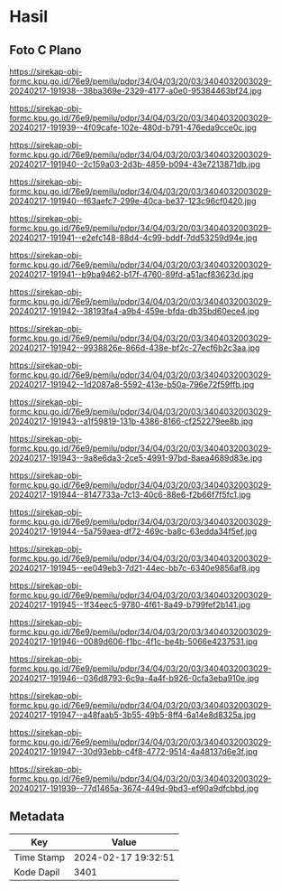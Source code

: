# Hasil

## Foto C Plano

https://sirekap-obj-formc.kpu.go.id/76e9/pemilu/pdpr/34/04/03/20/03/3404032003029-20240217-191938--38ba369e-2329-4177-a0e0-95384463bf24.jpg

https://sirekap-obj-formc.kpu.go.id/76e9/pemilu/pdpr/34/04/03/20/03/3404032003029-20240217-191939--4f09cafe-102e-480d-b791-476eda9cce0c.jpg

https://sirekap-obj-formc.kpu.go.id/76e9/pemilu/pdpr/34/04/03/20/03/3404032003029-20240217-191940--2c159a03-2d3b-4859-b094-43e7213871db.jpg

https://sirekap-obj-formc.kpu.go.id/76e9/pemilu/pdpr/34/04/03/20/03/3404032003029-20240217-191940--f63aefc7-299e-40ca-be37-123c96cf0420.jpg

https://sirekap-obj-formc.kpu.go.id/76e9/pemilu/pdpr/34/04/03/20/03/3404032003029-20240217-191941--e2efc148-88d4-4c99-bddf-7dd53259d94e.jpg

https://sirekap-obj-formc.kpu.go.id/76e9/pemilu/pdpr/34/04/03/20/03/3404032003029-20240217-191941--b9ba9462-b17f-4760-89fd-a51acf83623d.jpg

https://sirekap-obj-formc.kpu.go.id/76e9/pemilu/pdpr/34/04/03/20/03/3404032003029-20240217-191942--38193fa4-a9b4-459e-bfda-db35bd60ece4.jpg

https://sirekap-obj-formc.kpu.go.id/76e9/pemilu/pdpr/34/04/03/20/03/3404032003029-20240217-191942--9938826e-866d-438e-bf2c-27ecf6b2c3aa.jpg

https://sirekap-obj-formc.kpu.go.id/76e9/pemilu/pdpr/34/04/03/20/03/3404032003029-20240217-191942--1d2087a8-5592-413e-b50a-796e72f59ffb.jpg

https://sirekap-obj-formc.kpu.go.id/76e9/pemilu/pdpr/34/04/03/20/03/3404032003029-20240217-191943--a1f59819-131b-4386-8166-cf252279ee8b.jpg

https://sirekap-obj-formc.kpu.go.id/76e9/pemilu/pdpr/34/04/03/20/03/3404032003029-20240217-191943--9a8e6da3-2ce5-4991-97bd-8aea4689d83e.jpg

https://sirekap-obj-formc.kpu.go.id/76e9/pemilu/pdpr/34/04/03/20/03/3404032003029-20240217-191944--8147733a-7c13-40c6-88e6-f2b66f7f5fc1.jpg

https://sirekap-obj-formc.kpu.go.id/76e9/pemilu/pdpr/34/04/03/20/03/3404032003029-20240217-191944--5a759aea-df72-469c-ba8c-63edda34f5ef.jpg

https://sirekap-obj-formc.kpu.go.id/76e9/pemilu/pdpr/34/04/03/20/03/3404032003029-20240217-191945--ee049eb3-7d21-44ec-bb7c-6340e9856af8.jpg

https://sirekap-obj-formc.kpu.go.id/76e9/pemilu/pdpr/34/04/03/20/03/3404032003029-20240217-191945--1f34eec5-9780-4f61-8a49-b799fef2b141.jpg

https://sirekap-obj-formc.kpu.go.id/76e9/pemilu/pdpr/34/04/03/20/03/3404032003029-20240217-191946--0089d606-f1bc-4f1c-be4b-5066e4237531.jpg

https://sirekap-obj-formc.kpu.go.id/76e9/pemilu/pdpr/34/04/03/20/03/3404032003029-20240217-191946--036d8793-6c9a-4a4f-b926-0cfa3eba910e.jpg

https://sirekap-obj-formc.kpu.go.id/76e9/pemilu/pdpr/34/04/03/20/03/3404032003029-20240217-191947--a48faab5-3b55-49b5-8ff4-6a14e8d8325a.jpg

https://sirekap-obj-formc.kpu.go.id/76e9/pemilu/pdpr/34/04/03/20/03/3404032003029-20240217-191947--30d93ebb-c4f8-4772-9514-4a48137d6e3f.jpg

https://sirekap-obj-formc.kpu.go.id/76e9/pemilu/pdpr/34/04/03/20/03/3404032003029-20240217-191939--77d1465a-3674-449d-9bd3-ef90a9dfcbbd.jpg


## Metadata

| Key        | Value               |
| ---------- | ------------------- |
| Time Stamp | 2024-02-17 19:32:51 |
| Kode Dapil | 3401                |




